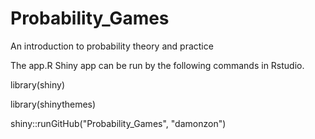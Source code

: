 # Probability_Games
An introduction to probability theory and practice

The app.R Shiny app can be run by the following commands in Rstudio.

library(shiny)

library(shinythemes)



shiny::runGitHub("Probability_Games", "damonzon")
